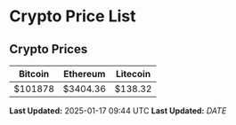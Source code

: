 # Crypto Price List

## Crypto Prices
| Bitcoin | Ethereum | Litecoin |
| ------- | -------- | -------- |
| $101878 | $3404.36 | $138.32 |
**Last Updated:** 2025-01-17 09:44 UTC
**Last Updated:** $DATE$
